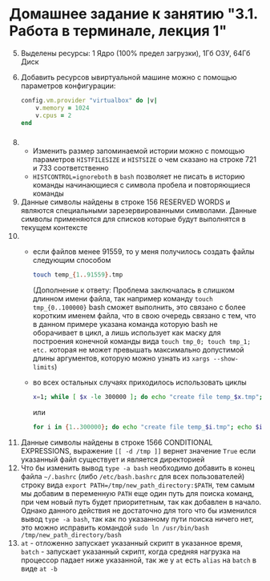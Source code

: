 # Домашнее задание к занятию "3.1. Работа в терминале, лекция 1"

5. Выделены ресурсы: 1 Ядро (100% предел загрузки), 1Гб ОЗУ, 64Гб Диск
6. Добавить ресурсов ывиртуальной машине можно с помощью параметров конфигурации:
 
    ```ruby
    config.vm.provider "virtualbox" do |v|
        v.memory = 1024
        v.cpus = 2
    end
   ```

 ###
   
 8. 
    - Изменить размер запоминаемой истории можно с помощью параметров `HISTFILESIZE` и `HISTSIZE` о чем сказано на строке 721 и 733 соответственно
    - `HISTCONTROL=ignoreboth` в `bash` позволяет не писать в историю команды начинающиеся с символа пробела и повторяющиеся команды
 9. Данные символы найдены в строке 156 RESERVED WORDS и являются специальными зарезервированными символами. Данные символы применяются для списков которые будут выполнятся в текущем контексте
 10. 
        - если файлов менее 91559, то у меня получилось создать файлы следующим способом
            ```bash
            touch temp_{1..91559}.tmp
            ```
          
            (Дополнение к ответу: Проблема заключалась в слишком длинном имени файла, так например команду `touch tmp_{0..100000}` bash сможет выполнить, это связано с более коротким именем файла, что в свою очередь связано с тем, что в данном примере указана команда которую bash не оборачивает в цикл, а лишь использует как маску для построения конечной команды вида `touch tmp_0; touch tmp_1; etc.` которая не может превышать максимально допустимой длины аргументов, которую можно узнать из `xargs --show-limits`)
        - во всех остальных случаях приходилось использовать циклы
    
            ```bash
            x=1; while [ $x -le 300000 ]; do echo "create file temp_$x.tmp"; echo $x > "temp_$x.tmp"; ((x++)); done
            ```
          или
            
            ```bash
            for i in {1..300000}; do echo "create file temp_$i.tmp"; echo $i > temp_$i.tmp; done
            ```
 11. Данные символы найдены в строке 1566 CONDITIONAL EXPRESSIONS, выражение `[[ -d /tmp ]]` вернет значение `True` если указанный файл существует и является директорией
 12. Что бы изменить вывод `type -a bash` необходимо добавить в конец файла `~/.bashrc` (либо `/etc/bash.bashrc` для всех пользователей) строку вида `export PATH=/tmp/new_path_directory:$PATH`, тем самым мы добавим в переменную `PATH` еще один путь для поиска команд, при чем новый путь будет приоритетным, так как добавлен в начало. Однако данного действия не достаточно для того что бы изменился вывод `type -a bash`, так как по указанному пути поиска ничего нет, это можно исправить командой `sudo ln /usr/bin/bash /tmp/new_path_directory/bash`
 13. `at` - отложенно запускает указанный скрипт в указанное время, `batch` - запускает указанный скрипт, когда средняя нагрузка на процессор падает ниже указанной, так же у `at` есть `alias` на `batch` в виде `at -b`
                    